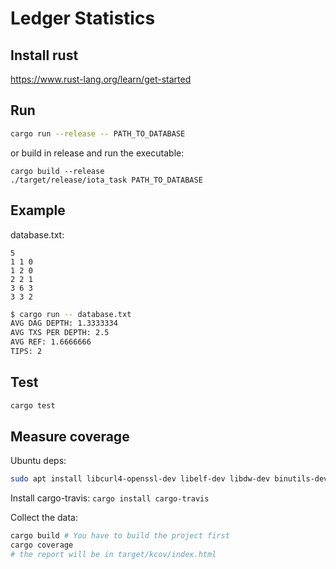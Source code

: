 # Ledger Statistics

## Install rust

https://www.rust-lang.org/learn/get-started

## Run

```bash
cargo run --release -- PATH_TO_DATABASE
```

or build in release and run the executable:

```
cargo build --release
./target/release/iota_task PATH_TO_DATABASE
```

## Example

database.txt:

```
5
1 1 0
1 2 0
2 2 1
3 6 3
3 3 2
```

```bash
$ cargo run -- database.txt
AVG DAG DEPTH: 1.3333334
AVG TXS PER DEPTH: 2.5
AVG REF: 1.6666666
TIPS: 2
```

## Test

```bash
cargo test
```


## Measure coverage

Ubuntu deps:

```bash
sudo apt install libcurl4-openssl-dev libelf-dev libdw-dev binutils-dev cmake
```

Install cargo-travis: `cargo install cargo-travis`

Collect the data:

```bash
cargo build # You have to build the project first
cargo coverage
# the report will be in target/kcov/index.html
```
